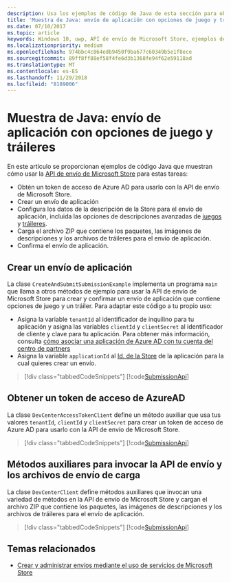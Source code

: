 ```yaml
---
description: Usa los ejemplos de código de Java de esta sección para obtener más información sobre cómo enviar opciones de juego y tráileres usando la API de envío de Microsoft Store.
title: 'Muestra de Java: envío de aplicación con opciones de juego y tráileres'
ms.date: 07/10/2017
ms.topic: article
keywords: Windows 10, uwp, API de envío de Microsoft Store, ejemplos de código, opciones de juego, tráileres, descripciones avanzadas, java
ms.localizationpriority: medium
ms.openlocfilehash: 974bbc4c864edb9450f9ba677c60349b5e1f8ece
ms.sourcegitcommit: 89ff8ff88ef58f4fe6d3b1368fe94f62e59118ad
ms.translationtype: MT
ms.contentlocale: es-ES
ms.lasthandoff: 11/29/2018
ms.locfileid: "8189006"
---
```

# <a name="java-sample-app-submission-with-game-options-and-trailers"></a>Muestra de Java: envío de aplicación con opciones de juego y tráileres

En este artículo se proporcionan ejemplos de código Java que muestran cómo usar la [API de envío de Microsoft Store](create-and-manage-submissions-using-windows-store-services.md) para estas tareas:

* Obtén un token de acceso de Azure AD para usarlo con la API de envío de Microsoft Store.
* Crear un envío de aplicación
* Configura los datos de la descripción de la Store para el envío de aplicación, incluida las opciones de descripciones avanzadas de [juegos](manage-app-submissions.md#gaming-options-object) y [tráileres](manage-app-submissions.md#trailer-object).
* Carga el archivo ZIP que contiene los paquetes, las imágenes de descripciones y los archivos de tráileres para el envío de aplicación.
* Confirma el envío de aplicación.

<span id="create-app-submission" />

## <a name="create-an-app-submission"></a>Crear un envío de aplicación

La clase ```CreateAndSubmitSubmissionExample``` implementa un programa ```main``` que llama a otros métodos de ejemplo para usar la API de envío de Microsoft Store para crear y confirmar un envío de aplicación que contiene opciones de juego y un tráiler. Para adaptar este código a tu propio uso:

* Asigna la variable ```tenantId``` al identificador de inquilino para tu aplicación y asigna las variables ```clientId``` y ```clientSecret``` al identificador de cliente y clave para tu aplicación. Para obtener más información, consulta [cómo asociar una aplicación de Azure AD con tu cuenta del centro de partners](create-and-manage-submissions-using-windows-store-services.md#how-to-associate-an-azure-ad-application-with-your-partner-center-account)
* Asigna la variable ```applicationId``` al [Id. de la Store](in-app-purchases-and-trials.md#store-ids) de la aplicación para la cual quieres crear un envío.

> [!div class="tabbedCodeSnippets"]
[!code[SubmissionApi](./code/StoreServicesExamples_SubmissionAdvancedListings/java/CreateAndSubmitSubmissionExample.java#L1-L313)]

<span id="token" />

## <a name="obtain-an-azure-ad-access-token"></a>Obtener un token de acceso de AzureAD

La clase ```DevCenterAccessTokenClient``` define un método auxiliar que usa tus valores ```tenantId```, ```clientId``` y ```clientSecret``` para crear un token de acceso de Azure AD para usarlo con la API de envío de Microsoft Store.

> [!div class="tabbedCodeSnippets"]
[!code[SubmissionApi](./code/StoreServicesExamples_SubmissionAdvancedListings/java/DevCenterAccessTokenClient.java#L1-L69)]

<span id="utilities" />

## <a name="helper-methods-to-invoke-the-submission-api-and-upload-submission-files"></a>Métodos auxiliares para invocar la API de envío y los archivos de envío de carga

La clase ```DevCenterClient``` define métodos auxiliares que invocan una variedad de métodos en la API de envío de Microsoft Store y cargan el archivo ZIP que contiene los paquetes, las imágenes de descripciones y los archivos de tráileres para el envío de aplicación.

> [!div class="tabbedCodeSnippets"]
[!code[SubmissionApi](./code/StoreServicesExamples_SubmissionAdvancedListings/java/DevCenterClient.java#L1-L224)]

## <a name="related-topics"></a>Temas relacionados

* [Crear y administrar envíos mediante el uso de servicios de Microsoft Store](create-and-manage-submissions-using-windows-store-services.md)
